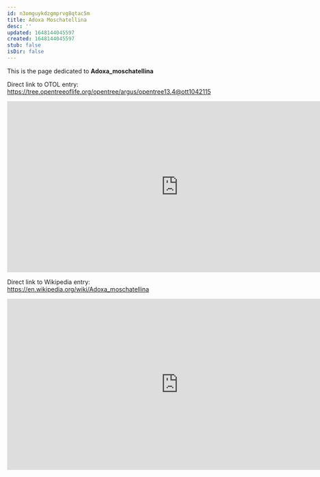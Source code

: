 ```yaml
---
id: n3omguykdzgmprvg8qtac5m
title: Adoxa Moschatellina
desc: ''
updated: 1648144045597
created: 1648144045597
stub: false
isDir: false
---
```

This is the page dedicated to **Adoxa_moschatellina**


Direct link to OTOL entry: https://tree.opentreeoflife.org/opentree/argus/opentree13.4@ott1042115



<html>
    <body>
    <iframe src="https://tree.opentreeoflife.org/opentree/argus/opentree13.4@ott1042115"
    width="800" height="400" frameborder="0" allowfullscreen> </iframe>
    </body>
</html>
    


Direct link to Wikipedia entry: https://en.wikipedia.org/wiki/Adoxa_moschatellina



<html>
    <body>
    <iframe src="https://en.wikipedia.org/wiki/Adoxa_moschatellina"
    width="800" height="400" frameborder="0" allowfullscreen> </iframe>
    </body>
</html>
    
